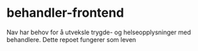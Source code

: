 # behandler-frontend
Nav har behov for å utveksle trygde- og helseopplysninger med behandlere. Dette repoet fungerer som leven
